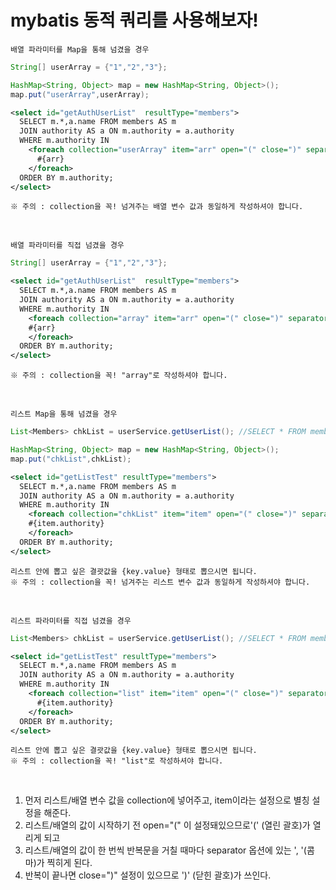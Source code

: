 # mybatis 동적 쿼리를 사용해보자!

```
배열 파라미터를 Map을 통해 넘겼을 경우
```
```java
String[] userArray = {"1","2","3"};
```
```java
HashMap<String, Object> map = new HashMap<String, Object>();
map.put("userArray",userArray);
```
```xml
<select id="getAuthUserList"  resultType="members">
  SELECT m.*,a.name FROM members AS m 
  JOIN authority AS a ON m.authority = a.authority
  WHERE m.authority IN
    <foreach collection="userArray" item="arr" open="(" close=")" separator=",">
      #{arr}
    </foreach>
  ORDER BY m.authority;
</select>
```
```
※ 주의 : collection을 꼭! 넘겨주는 배열 변수 값과 동일하게 작성하셔야 합니다.
```

<br/>

```
배열 파라미터를 직접 넘겼을 경우
```
```java
String[] userArray = {"1","2","3"};
```
```xml
<select id="getAuthUserList"  resultType="members">
  SELECT m.*,a.name FROM members AS m 
  JOIN authority AS a ON m.authority = a.authority
  WHERE m.authority IN
    <foreach collection="array" item="arr" open="(" close=")" separator=",">
    #{arr}
    </foreach>
  ORDER BY m.authority;
</select>
```
```
※ 주의 : collection을 꼭! "array"로 작성하셔야 합니다.
```

<br/>

```
리스트 Map을 통해 넘겼을 경우
```
```java
List<Members> chkList = userService.getUserList(); //SELECT * FROM members 결과값
```
```java
HashMap<String, Object> map = new HashMap<String, Object>();
map.put("chkList",chkList);
```
```xml
<select id="getListTest" resultType="members">
  SELECT m.*,a.name FROM members AS m 
  JOIN authority AS a ON m.authority = a.authority
  WHERE m.authority IN
    <foreach collection="chkList" item="item" open="(" close=")" separator=",">
    #{item.authority}
    </foreach>
  ORDER BY m.authority;
</select>
```
```
리스트 안에 뽑고 싶은 결괏값을 {key.value} 형태로 뽑으시면 됩니다.
※ 주의 : collection을 꼭! 넘겨주는 리스트 변수 값과 동일하게 작성하셔야 합니다.
```

<br/>

```
리스트 파라미터를 직접 넘겼을 경우
```
```java
List<Members> chkList = userService.getUserList(); //SELECT * FROM members 결과값
```
```xml
<select id="getListTest" resultType="members">
  SELECT m.*,a.name FROM members AS m 
  JOIN authority AS a ON m.authority = a.authority
  WHERE m.authority IN
    <foreach collection="list" item="item" open="(" close=")" separator=",">
      #{item.authority}
    </foreach>
  ORDER BY m.authority;
</select>
```
```
리스트 안에 뽑고 싶은 결괏값을 {key.value} 형태로 뽑으시면 됩니다.
※ 주의 : collection을 꼭! "list"로 작성하셔야 합니다.
```

<br/>

1. 먼저 리스트/배열 변수 값을 collection에 넣어주고, item이라는 설정으로 별칭 설정을 해준다.
2. 리스트/배열의 값이 시작하기 전 open="(" 이 설정돼있으므로'(' (열린 괄호)가 열리게 되고
3. 리스트/배열의 값이 한 번씩 반복문을 거칠 때마다 separator 옵션에 있는 ', '(콤마)가 찍히게 된다.
4. 반복이 끝나면 close=")" 설정이 있으므로 ')' (닫힌 괄호)가 쓰인다.